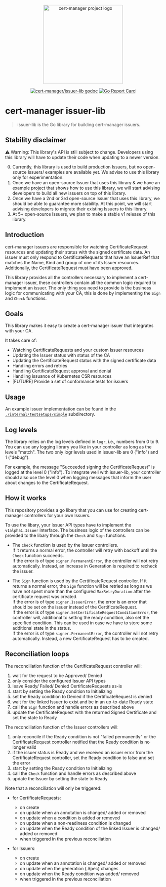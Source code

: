 <p align="center">
  <img src="https://raw.githubusercontent.com/cert-manager/cert-manager/d53c0b9270f8cd90d908460d69502694e1838f5f/logo/logo-small.png" height="256" width="256" alt="cert-manager project logo" />
</p>
<p align="center">
  <a href="https://godoc.org/github.com/cert-manager/issuer-lib"><img src="https://godoc.org/github.com/cert-manager/issuer-lib?status.svg" alt="cert-manager/issuer-lib godoc"></a>
  <a href="https://goreportcard.com/report/github.com/cert-manager/issuer-lib"><img alt="Go Report Card" src="https://goreportcard.com/badge/github.com/cert-manager/issuer-lib" /></a>
</p>

# cert-manager issuer-lib

> issuer-lib is the Go library for building cert-manager issuers.

## Stability disclaimer

⚠️ Warning: This library's API is still subject to change. Developers using this library will have to update their
code when updating to a newer version.

0. Currently, this library is used to build production Issuers, but no open-source Issuers/ examples are available yet. We advise to use this library only for experimentation.
1. Once we have an open-source Issuer
that uses this library & we have an example project that shows how to use this library, we will start advising developers to build all new issuers on top of this library.
2. Once we have a 2nd or 3rd open-source Issuer that uses this library, we should be able to guarantee more stability.
At this point, we will start advising developers to migrate their existing Issuers to this library.
3. At 5+ open-source Issuers, we plan to make a stable v1 release of this library.

## Introduction

cert-manager issuers are responsible for watching CertificateRequest resources and updating
their status with the signed certificate data. An issuer must only respond to
CertificateRequests that have an IssuerRef that matches the Name, Kind and group
of one of its Issuer resources. Additionally, the CertificateRequest must have been approved.

This library provides all the controllers necessary to implement a cert-manager
issuer, these controllers contain all the common logic required to implement
an issuer. The only thing you need to provide is the business logic for
communicating with your CA, this is done by implementing the `Sign` and `Check`
functions.

## Goals

This library makes it easy to create a cert-manager issuer that integrates with
your CA.

It takes care of:

- Watching CertificateRequests and your custom Issuer resources
- Updating the Issuer status with status of the CA
- Updating the CertificateRequest status with the signed certificate data
- Handling errors and retries
- Handling CertificateRequest approval and denial
- Handling issuance of Kubernetes CSR resources
- [FUTURE] Provide a set of conformance tests for issuers

## Usage

An example issuer implementation can be found in the [`./internal/testsetups/simple`](./internal/testsetups/simple) subdirectory.

## Log levels

The library relies on the log levels defined in `logr`, i.e., numbers from 0 to
9\. You can use any logging library you like in your controller as long as the
levels "match". The two only logr levels used in issuer-lib are 0 ("info") and 1
("debug").

For example, the message "Succeeded signing the CertificateRequest" is logged at
the level 0 ("info"). To integrate well with issuer-lib, your controller should
also use the level 0 when logging messages that inform the user about changes to
the CertificateRequest.

## How it works

This repository provides a go libary that you can use for creating cert-manager controllers for your own Issuers.

To use the libary, your Issuer API types have to implement the `v1alpha1.Issuer` interface.
The business logic of the controllers can be provided to the libary through the `Check` and `Sign` functions.
- The `Check` function is used by the Issuer controllers.  
If it returns a normal error, the controller will retry with backoff until the `Check` function succeeds.  
If the error is of type `signer.PermanentError`, the controller will not retry automatically. Instead, an increase in Generation is required to recheck the issuer.

- The `Sign` function is used by the CertificateRequest controller.
If it returns a normal error, the `Sign` function will be retried as long as we have not spent more than the configured `MaxRetryDuration` after the certificate request was created.  
If the error is of type `signer.IssuerError`, the error is an error that should be set on the issuer instead of the CertificateRequest.  
If the error is of type `signer.SetCertificateRequestConditionError`, the controller will, additional to setting the ready condition, also set the specified condition. This can be used in case we have to store some additional state in the status.  
If the error is of type `signer.PermanentError`, the controller will not retry automatically. Instead, a new CertificateRequest has to be created.

## Reconciliation loops

The reconciliation function of the CertificateRequest controller will:
1. wait for the request to be Approved/ Denied
2. only consider the configured Issuer API types
3. leave Ready/ Failed/ Denied CertificateRequests as-is
4. start by setting the Ready condition to Initializing
5. set the Ready condition to Denied if the CertificateRequest is denied
6. wait for the linked Issuer to exist and be in an up-to-date Ready state
7. call the `Sign` function and handle errors as described above
8. update the CertificateRequest with the returned Signed Certificate and set the state to Ready

The reconciliation function of the Issuer controllers will:
1. only reconcile if the Ready condition is not "failed permanently" or the CertificateRequest controller notified that the Ready condition is no longer valid
2. if the issuer status is Ready and we received an issuer error from the CertificateRequest controller, set the Ready condition to false and set the error
3. start by setting the Ready condition to Initializing
4. call the `Check` function and handle errors as described above
5. update the Issuer by setting the state to Ready

Note that a reconciliation will only be triggered:
- for CertificateRequests:
    - on create
    - on update when an annotation is changed/ added or removed
    - on update when a condition is added or removed
    - on update when a non-readiness condition is changed
    - on update when the Ready condition of the linked Issuer is changed/ added or removed
    - when triggered in the previous reconciliation

- for Issuers:
    - on create
    - on update when an annotation is changed/ added or removed
    - on update when the generation (.Spec) changes
    - on update when the Ready condition was added/ removed
    - when triggered in the previous reconciliation
